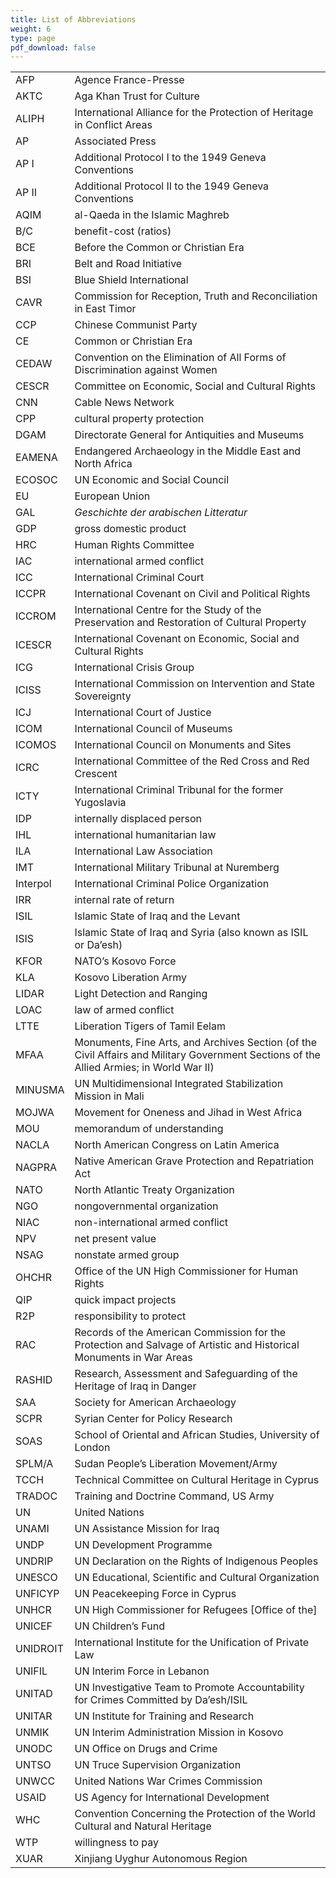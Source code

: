 ```yaml
---
title: List of Abbreviations
weight: 6
type: page
pdf_download: false
---
```


|         |             |
| --------| ----------- |
| AFP     | Agence France-Presse |
| AKTC    | Aga Khan Trust for Culture |
| ALIPH   | International Alliance for the Protection of Heritage in Conflict Areas |
| AP      | Associated Press |
| AP I    | Additional Protocol I to the 1949 Geneva Conventions |
| AP II   | Additional Protocol II to the 1949 Geneva Conventions |
| AQIM    | al-Qaeda in the Islamic Maghreb |
| B/C     | benefit-cost (ratios) |
| BCE     | Before the Common or Christian Era |
| BRI     | Belt and Road Initiative |
| BSI     | Blue Shield International |
| CAVR    | Commission for Reception, Truth and Reconciliation in East Timor |
| CCP     | Chinese Communist Party |
| CE      | Common or Christian Era |
| CEDAW   | Convention on the Elimination of All Forms of Discrimination against Women |
| CESCR   | Committee on Economic, Social and Cultural Rights |
| CNN     | Cable News Network |
| CPP     | cultural property protection |
| DGAM    | Directorate General for Antiquities and Museums |
| EAMENA  | Endangered Archaeology in the Middle East and North Africa |
| ECOSOC  | UN Economic and Social Council |
| EU      | European Union  |
| GAL     | *Geschichte der arabischen Litteratur* |
| GDP     | gross domestic product |
| HRC     | Human Rights Committee |
| IAC     | international armed conflict |
| ICC     | International Criminal Court |
| ICCPR   | International Covenant on Civil and Political Rights |
| ICCROM  | International Centre for the Study of the Preservation and Restoration of Cultural Property |
| ICESCR  | International Covenant on Economic, Social and Cultural Rights |
| ICG     | International Crisis Group |
| ICISS   | International Commission on Intervention and State Sovereignty |
| ICJ     | International Court of Justice |
| ICOM    | International Council of Museums |
| ICOMOS  | International Council on Monuments and Sites |
| ICRC    | International Committee of the Red Cross and Red Crescent |
| ICTY    | International Criminal Tribunal for the former Yugoslavia |
| IDP     | internally displaced person |
| IHL     | international humanitarian law |
| ILA     | International Law Association |
| IMT     | International Military Tribunal at Nuremberg |
| Interpol| International Criminal Police Organization |
| IRR     | internal rate of return |
| ISIL    | Islamic State of Iraq and the Levant |
| ISIS    | Islamic State of Iraq and Syria (also known as ISIL or Da’esh) |
| KFOR    | NATO’s Kosovo Force |
| KLA     | Kosovo Liberation Army |
| LIDAR   | Light Detection and Ranging |
| LOAC    | law of armed conflict |
| LTTE    | Liberation Tigers of Tamil Eelam |
| MFAA    | Monuments, Fine Arts, and Archives Section (of the Civil Affairs and Military Government Sections of the Allied Armies; in World War II) |
| MINUSMA | UN Multidimensional Integrated Stabilization Mission in Mali |
| MOJWA   | Movement for Oneness and Jihad in West Africa |
| MOU     | memorandum of understanding |
| NACLA   | North American Congress on Latin America |
| NAGPRA  | Native American Grave Protection and Repatriation Act |
| NATO    | North Atlantic Treaty Organization |
| NGO     | nongovernmental organization |
| NIAC    | non-international armed conflict |
| NPV     | net present value |
| NSAG    | nonstate armed group |
| OHCHR   | Office of the UN High Commissioner for Human Rights |
| QIP     | quick impact projects |
| R2P     | responsibility to protect |
| RAC     | Records of the American Commission for the Protection and Salvage of Artistic and Historical Monuments in War Areas |
| RASHID  | Research, Assessment and Safeguarding of the Heritage of Iraq in Danger |
| SAA     | Society for American Archaeology |
| SCPR    | Syrian Center for Policy Research |
| SOAS    | School of Oriental and African Studies, University of London |
| SPLM/A  | Sudan People’s Liberation Movement/Army |
| TCCH    | Technical Committee on Cultural Heritage in Cyprus |
| TRADOC  | Training and Doctrine Command, US Army |
| UN      | United Nations |
| UNAMI   | UN Assistance Mission for Iraq |
| UNDP    | UN Development Programme |
| UNDRIP  | UN Declaration on the Rights of Indigenous Peoples |
| UNESCO  | UN Educational, Scientific and Cultural Organization |
| UNFICYP | UN Peacekeeping Force in Cyprus |
| UNHCR   | UN High Commissioner for Refugees [Office of the] |
| UNICEF  | UN Children’s Fund |
| UNIDROIT | International Institute for the Unification of Private Law |
| UNIFIL  | UN Interim Force in Lebanon |
| UNITAD  | UN Investigative Team to Promote Accountability for Crimes Committed by Da’esh/ISIL |
| UNITAR  | UN Institute for Training and Research |
| UNMIK   | UN Interim Administration Mission in Kosovo |
| UNODC   | UN Office on Drugs and Crime |
| UNTSO   | UN Truce Supervision Organization |
| UNWCC   | United Nations War Crimes Commission |
| USAID   | US Agency for International Development |
| WHC     | Convention Concerning the Protection of the World Cultural and Natural Heritage |
| WTP     | willingness to pay |
| XUAR    | Xinjiang Uyghur Autonomous Region |
